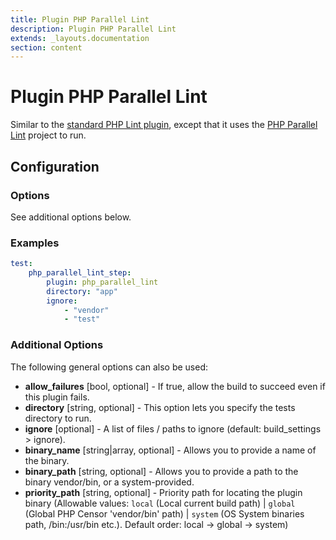 ```yaml
---
title: Plugin PHP Parallel Lint
description: Plugin PHP Parallel Lint
extends: _layouts.documentation
section: content
---
```


Plugin PHP Parallel Lint
========================

Similar to the [standard PHP Lint plugin](lint.md), except that it uses the 
[PHP Parallel Lint](https://github.com/JakubOnderka/PHP-Parallel-Lint) project to run.

Configuration
-------------

### Options

See additional options below.

### Examples

```yml
test:
    php_parallel_lint_step:
        plugin: php_parallel_lint
        directory: "app"
        ignore:
            - "vendor"
            - "test"
```

### Additional Options

The following general options can also be used: 

* **allow_failures** [bool, optional] - If true, allow the build to succeed even if this plugin fails.
* **directory** [string, optional] - This option lets you specify the tests directory to run.
* **ignore** [optional] - A list of files / paths to ignore (default: build_settings > ignore).
* **binary_name** [string|array, optional] - Allows you to provide a name of the binary.
* **binary_path** [string, optional] - Allows you to provide a path to the binary vendor/bin, or a system-provided.
* **priority_path** [string, optional] - Priority path for locating the plugin binary (Allowable values: 
  `local` (Local current build path) | 
  `global` (Global PHP Censor 'vendor/bin' path) |
  `system` (OS System binaries path, /bin:/usr/bin etc.). 
  Default order: local -> global -> system)
